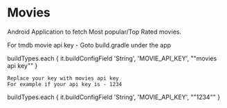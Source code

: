# Movies

Android Application to fetch Most popular/Top Rated movies.

For tmdb movie api key - Goto build.gradle under the app

buildTypes.each {
        it.buildConfigField 'String', 'MOVIE_API_KEY', "\"movies api key\""
    }
    
    Replace your key with movies api key
    For example if your api key is - 1234
   buildTypes.each {
        it.buildConfigField 'String', 'MOVIE_API_KEY', "\"1234\""
    } 
